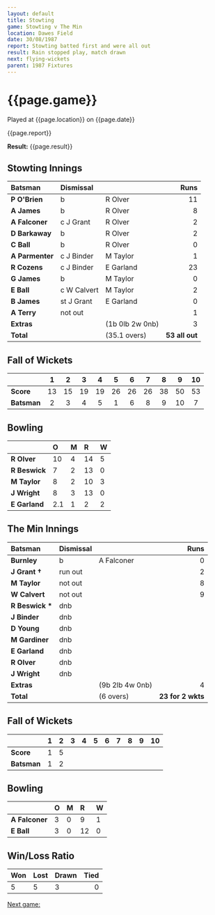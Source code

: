 ```yaml
---
layout: default
title: Stowting
game: Stowting v The Min
location: Dawes Field
date: 30/08/1987
report: Stowting batted first and were all out
result: Rain stopped play, match drawn
next: flying-wickets
parent: 1987 Fixtures
---
```


# {{page.game}}

Played at {{page.location}} on {{page.date}}

{{page.report}}

**Result:** {{page.result}}

## Stowting Innings

| Batsman | Dismissal |  | Runs |
|:---|:---|---|---:|
| **P O'Brien** | b | R Olver | 11 | 
| **A James** | b | R Olver | 8 | 
| **A Falconer** | c J Grant | R Olver | 2 | 
| **D Barkaway** | b | R Olver | 2 | 
| **C Ball** | b | R Olver | 0 | 
| **A Parmenter** | c J Binder | M Taylor | 1 |
| **R Cozens** | c J Binder | E Garland | 23 | 
| **G James** | b | M Taylor | 0 |
| **E Ball** | c W Calvert | M Taylor | 2 | 
| **B James** | st J Grant | E Garland | 0 | 
| **A Terry** | not out |  | 1 |
| **Extras** | | (1b 0lb 2w 0nb) | 3 | 
| **Total** | | (35.1 overs) | **53 all out** | 

## Fall of Wickets

| | 1 | 2 | 3 | 4 | 5 | 6 | 7 | 8 | 9 | 10 |
|---|:---:|:---:|:---:|:---:|:---:|:---:|:---:|:---:|:---:|:---:|
| **Score** | 13 | 15 | 19 | 19 | 26 | 26 | 26 | 38 | 50 | 53 |
| **Batsman** | 2 | 3 | 4 | 5 | 1 | 6 | 8 | 9 | 10 | 7 |

## Bowling

| | O | M | R | W |
|---|:---|:---|:---|:---|
| **R Olver** | 10 | 4 | 14 | 5 | 
| **R Beswick** | 7 | 2 | 13 | 0 | 
| **M Taylor** | 8 | 2 | 10 | 3 | 
| **J Wright** | 8 | 3 | 13 | 0 | 
| **E Garland** | 2.1 | 1 | 2 | 2 |

## The Min Innings

| Batsman | Dismissal |  | Runs |
|:---|:---|---|---:|
| **Burnley** | b | A Falconer | 0 | 
| **J Grant &#8224;** | run out |  | 2 | 
| **M Taylor** | not out |   | 8 | 
| **W Calvert** | not out |   | 9 | 
| **R Beswick &#42;** | dnb |  |  | 
| **J Binder** | dnb |  |  |
| **D Young** | dnb |  |  |
| **M Gardiner** | dnb |  |  | 
| **E Garland** | dnb |  |  | 
| **R Olver** | dnb |  |  | 
| **J Wright** | dnb |  |  | 
| **Extras** | | (9b 2lb 4w 0nb) | 4 | 
| **Total** | | (6 overs) | **23 for 2 wkts** | 

## Fall of Wickets

| | 1 | 2 | 3 | 4 | 5 | 6 | 7 | 8 | 9 | 10 |
|---|:---:|:---:|:---:|:---:|:---:|:---:|:---:|:---:|:---:|:---:|
| **Score** | 1 | 5 |  |  |  |  |  |  |  |  | 
| **Batsman** | 1 | 2 |  |  |  |  |  |  |  |  | 

## Bowling

| | O | M | R | W |
|---|:---|:---|:---|:---|
| **A Falconer** | 3 | 0 | 9 | 1 | 
| **E Ball** | 3 | 0 | 12 | 0 | 

## Win/Loss Ratio

| Won | Lost | Drawn | Tied |
|:---|:---|:---|---:|
| 5 | 5 | 3 | 0 |

[Next game:]({{page.next}})